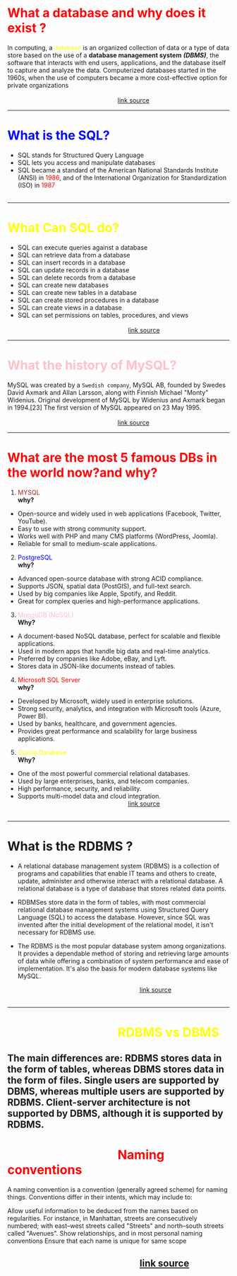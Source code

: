 # <span style = "color:red"> What a database and why does it exist ? </span>

In computing, a <span style = color:yellow>database</span>
is an organized collection of data or a type of data store based on the use of a **database management system** **_(DBMS)_**, the software that interacts with end users, applications, and the database itself to capture and analyze the data.
Computerized databases started in the 1960s, when the use of computers became a more cost-effective option for private organizations
<br> <br>
[<span style = "margin-left:250px"> link source </span>](https://en.wikipedia.org/wiki/Database#:~:text=In%20computing%2C%20a%20database%20is,capture%20and%20analyze%20the%20data.)

---

# <span style = "color:blue"> What is the SQL? </span>

- SQL stands for Structured Query Language
- SQL lets you access and manipulate databases
- SQL became a standard of the American National Standards Institute (ANSI) in <span style = "color:red">1986</span>, and of the International Organization for Standardization (ISO) in <span style = "color:red">1987</span>
  <br><br>

---

# <span style = "color:yellow"> What Can SQL do? </span>

- SQL can execute queries against a database
- SQL can retrieve data from a database
- SQL can insert records in a database
- SQL can update records in a database
- SQL can delete records from a database
- SQL can create new databases
- SQL can create new tables in a database
- SQL can create stored procedures in a database
- SQL can create views in a database
- SQL can set permissions on tables, procedures, and views
  <br> <br>
  [<span style = "margin-left:250px"> link source </span>](https://www.w3schools.com/sql/sql_intro.asp#gsc.tab=0)

---

# <span style = "color:pink"> What the history of MySQL? </span>

MySQL was created by a `Swedish company`, MySQL AB, founded by
Swedes David Axmark and Allan Larsson, along with Finnish Michael
"Monty" Widenius. Original development of MySQL by Widenius
and Axmark began in 1994.[23] The first version of MySQL appeared on
23 May 1995.
<br> <br>
[<span style = "margin-left:250px"> link source </span>](https://en.wikipedia.org/wiki/MySQL#:~:text=MySQL%20was%20created%20by%20a,appeared%20on%2023%20May%201995.)

---

# <span style= color:red> What are the most 5 famous DBs in the world now?and why? </span>

1. <span  style= color:brown>MYSQL </span>
   <br>
   **why?**

- Open-source and widely used in web applications (Facebook, Twitter, YouTube).
- Easy to use with strong community support.
- Works well with PHP and many CMS platforms (WordPress, Joomla).
- Reliable for small to medium-scale applications.

2. <span  style= color:blue>PostgreSQL </span>
   <br>
   **why?**

- Advanced open-source database with strong ACID compliance.
- Supports JSON, spatial data (PostGIS), and full-text search.
- Used by big companies like Apple, Spotify, and Reddit.
- Great for complex queries and high-performance applications.
  <br>

3. <span  style= color:pink>MongoDB (NoSQL) </span>
   <br>
   **Why?**

- A document-based NoSQL database, perfect for scalable and flexible applications.
- Used in modern apps that handle big data and real-time analytics.
- Preferred by companies like Adobe, eBay, and Lyft.
- Stores data in JSON-like documents instead of tables.
  <br>

4. <span  style= color:red>Microsoft SQL Server </span>
   <br>
   **why?**

- Developed by Microsoft, widely used in enterprise solutions.
- Strong security, analytics, and integration with Microsoft tools (Azure, Power BI).
- Used by banks, healthcare, and government agencies.
- Provides great performance and scalability for large business applications.
  <br>

5.  <span  style= color:yellow>Oracle Database </span>
    <br>
    **Why?**
    <br>

- One of the most powerful commercial relational databases.
- Used by large enterprises, banks, and telecom companies.
- High performance, security, and reliability.
- Supports multi-model data and cloud integration.
  <br>
  [<span style = "margin-left:250px"> link source </span>](https://www.bairesdev.com/blog/most-popular-databases/)
  <br> <br>

---

# What is the RDBMS ?

- A relational database management system (RDBMS) is a collection of programs and capabilities that enable IT teams and others to create, update, administer and otherwise interact with a relational database. A relational database is a type of database that stores related data points.

- RDBMSes store data in the form of tables, with most commercial relational database management systems using Structured Query Language (SQL) to access the database. However, since SQL was invented after the initial development of the relational model, it isn't necessary for RDBMS use.

- The RDBMS is the most popular database system among organizations. It provides a dependable method of storing and retrieving large amounts of data while offering a combination of system performance and ease of implementation. It's also the basis for modern database systems like MySQL.

[<span style = "margin-left:300px"> link source </span>](https://www.techtarget.com/searchdatamanagement/definition/RDBMS-relational-database-management-system)
<br> <br>

---

# <span style = "margin-left : 250px;color:yellow"> RDBMS vs DBMS </span>

## The main differences are: RDBMS stores data in the form of tables, whereas DBMS stores data in the form of files. Single users are supported by DBMS, whereas multiple users are supported by RDBMS. Client-server architecture is not supported by DBMS, although it is supported by RDBMS.

# <span style="margin-left : 250px;color:red"> Naming conventions </span>

A naming convention is a convention (generally agreed scheme) for naming things. Conventions differ in their intents, which may include to:

Allow useful information to be deduced from the names based on regularities. For instance, in Manhattan, streets are consecutively numbered; with east–west streets called "Streets" and north–south streets called "Avenues".
Show relationships, and in most personal naming conventions
Ensure that each name is unique for same scope

## [<span style = "margin-left:300px"> link source </span>](https://en.wikipedia.org/wiki/Naming_convention#:~:text=A%20naming%20convention%20is%20a,the%20names%20based%20on%20regularities.)
